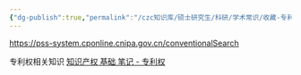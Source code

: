 ```yaml
---
{"dg-publish":true,"permalink":"/czc知识库/硕士研究生/科研/学术常识/收藏-专利检索及分析 搜索 国家知识产权局 下载.txt/","dgPassFrontmatter":true,"created":"2024-06-18T17:45:21.856+08:00","updated":"2024-12-08T12:30:44.620+08:00"}
---
```



https://pss-system.cponline.cnipa.gov.cn/conventionalSearch

专利权相关知识
[知识产权 基础 笔记 - 专利权](知识产权%20基础%20笔记%20-%20专利权.md)


